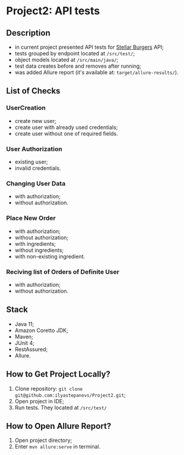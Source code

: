 # Project2: API tests

## Description

* in current project presented API tests for [Stellar Burgers](https://stellarburgers.nomoreparties.site/) API;
* tests grouped by endpoint located at ```/src/test/```;
* object models located at ```/src/main/java/```;
* test data creates before and removes after running;
* was added Allure report (it's available at: ```target/allure-results/```).

## List of Checks 
### UserCreation 
* create new user;
* create user with already used credentials;
* create user without one of required fields.

### User Authorization
* existing user;
* invalid credentials.

### Changing User Data
* with authorization;
* without authorization.

### Place New Order
* with authorization;
* without authorization;
* with ingredients; 
* without ingredients; 
* with non-existing ingredient.

### Reciving list of Orders of Definite User
* with authorization;
* without authorization.

## Stack
* Java 11; 
* Amazon Coretto JDK;
* Maven;
* JUnit 4;
* RestAssured;
* Allure.

## How to Get Project Locally?
1. Clone repository: 
```git clone git@github.com:ilyastepanovs/Project2.git```;
2. Open project in IDE;
3. Run tests. They located at ```/src/test/```

## How to Open Allure Report?
1. Open project directory;
2. Enter ```mvn allure:serve``` in terminal.

